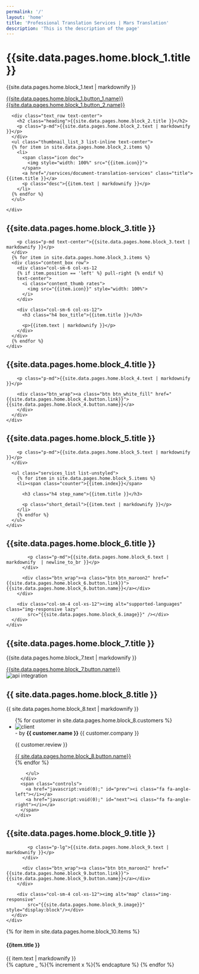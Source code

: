 ```yaml
---
permalink: '/'
layout: 'home'
title: 'Professional Translation Services | Mars Translation'
description: 'This is the description of the page'
---
```


<!-- CONTENT START -->


<div class="full_width_banner home_banner clearfix" id="home-banner-instant">
  <div class="carousel-inner">
    <div id="particles-js" class="item active" 
    style="background-image: url({{ site.data.pages.home.block_1.background_image }});
    box-shadow:inset 0 0 0 10000px {{ site.data.pages.home.block_1.color_overlay }}; 
    background-position: center bottom; 
    background-repeat: no-repeat; 
    -moz-background-size: cover;
    -o-background-size: cover; 
    -webkit-background-size: cover; 
    background-size: cover;"
    >
      <div class="two text-center">
        <div class="container">
          <div class="text_wrap">
            <h1 class="heading">{{site.data.pages.home.block_1.title }}</h1>
            <p>{{site.data.pages.home.block_1.text | markdownify }}</p>
            <div class="btn_wrap">
              <a class="btn btn-md btn_maroon" href="/instant-quote" id="home-banner-instant">{{site.data.pages.home.block_1.button_1.name}}</a>
              <a class="btn btn-md btn_white_fill" href="/place-order" id="home-banner-order">{{site.data.pages.home.block_1.button_2.name}}</a>
            </div>
          </div>
        </div>
      </div>
    </div>
  </div>
</div>

<!-- CONTENT START -->
<div class="content_web">
  <section class="section_grey_bg pd_lg clearfix" 
  style="background-image: url({{ site.data.pages.home.block_2.background_image }});
  box-shadow:inset 0 0 0 10000px {{ site.data.pages.home.block_2.color_overlay }}; 
  background-position: center bottom; 
  background-repeat: no-repeat; 
  -moz-background-size: cover;
  -o-background-size: cover; 
  -webkit-background-size: cover; 
  background-size: cover;"
  >
    <div class="container">

      <div class="text_row text-center">
        <h2 class="heading">{{site.data.pages.home.block_2.title }}</h2>
        <p class="p-md">{{site.data.pages.home.block_2.text | markdownify }}</p>
      </div>
      <ul class="thumbnail_list_3 list-inline text-center">
      {% for item in site.data.pages.home.block_2.items %}
        <li>
          <span class="icon doc">
            <img style="width: 100%" src="{{item.icon}}">
          </span>
          <a href="/services/document-translation-services" class="title">{{item.title }}</a>
          <p class="desc">{{item.text | markdownify }}</p>
        </li>
      {% endfor %}
      </ul>

    </div>
  </section>

  <section class="section_white_bg qualities_block pd_lg clearfix"
  style="background-image: url({{ site.data.pages.home.block_3.background_image }});
  box-shadow:inset 0 0 0 10000px {{ site.data.pages.home.block_3.color_overlay }}; 
  background-position: center bottom; 
  background-repeat: no-repeat; 
  -moz-background-size: cover;
  -o-background-size: cover; 
  -webkit-background-size: cover; 
  background-size: cover;"
  >
    <div class="container less_width">
      <div class="text_row text-center">
        <h2 class="heading">{{site.data.pages.home.block_3.title }}</h2>

        <p class="p-md text-center">{{site.data.pages.home.block_3.text | markdownify }}</p>
      </div>
      {% for item in site.data.pages.home.block_3.items %}
      <div class="content_box row">
        <div class="col-sm-6 col-xs-12 
        {% if item.position == 'left' %} pull-right {% endif %}
        text-center">
          <i class="content_thumb rates">
            <img src="{{item.icon}}" style="width: 100%">
          </i>
        </div>

        <div class="col-sm-6 col-xs-12">
          <h3 class="h4 box_title">{{item.title }}</h3>

          <p>{{item.text | markdownify }}</p>
        </div>
      </div>
      {% endfor %}
    </div>
  </section>

  <section class="section_green_bg success_block clearfix"
  style="background-image: url({{ site.data.pages.home.block_4.background_image }});
  box-shadow:inset 0 0 0 10000px {{ site.data.pages.home.block_4.color_overlay }}; 
  background-position: center bottom; 
  background-repeat: no-repeat; 
  -moz-background-size: cover;
  -o-background-size: cover; 
  -webkit-background-size: cover; 
  background-size: cover;"
  >
    <div class="container">
      <div class="text_row text-center">
        <h2 class="heading">{{site.data.pages.home.block_4.title }}</h2>

        <p class="p-md">{{site.data.pages.home.block_4.text | markdownify }}</p>

        <div class="btn_wrap"><a class="btn btn_white_fill" href="{{site.data.pages.home.block_4.button.link}}">{{site.data.pages.home.block_4.button.name}}</a>
        </div>
      </div>
    </div>
  </section>

  <section class="section_grey_bg how_we_work_block pd_lg text-center clearfix"
  style="background-image: url({{ site.data.pages.home.block_5.background_image }});
  box-shadow:inset 0 0 0 10000px {{ site.data.pages.home.block_5.color_overlay }}; 
  background-position: center bottom; 
  background-repeat: no-repeat; 
  -moz-background-size: cover;
  -o-background-size: cover; 
  -webkit-background-size: cover; 
  background-size: cover;"
  >
    <div class="container">
      <div class="text_row text-center">
        <h2 class="heading">{{site.data.pages.home.block_5.title }}</h2>

        <p class="p-md">{{site.data.pages.home.block_5.text | markdownify }}</p>
      </div>

      <ul class="services_list list-unstyled">
        {% for item in site.data.pages.home.block_5.items %}
        <li><span class="counter">{{item.index}}</span>

          <h3 class="h4 step_name">{{item.title }}</h3>

          <p class="short_detail">{{item.text | markdownify }}</p>
        </li>
        {% endfor %}
      </ul>
    </div>
  </section>

  <section class="section_white_bg languages_intro_block pd_lg clearfix"
  style="background-image: url({{ site.data.pages.home.block_6.background_image }});
  box-shadow:inset 0 0 0 10000px {{ site.data.pages.home.block_6.color_overlay }}; 
  background-position: center bottom; 
  background-repeat: no-repeat; 
  -moz-background-size: cover;
  -o-background-size: cover; 
  -webkit-background-size: cover; 
  background-size: cover;"
  >
    <div class="container">
      <div class="row">
        <div class="col-sm-8 col-xs-12">
          <div class="text_row">
            <h2 class="heading">{{site.data.pages.home.block_6.title }}</h2>

            <p class="p-md">{{site.data.pages.home.block_6.text | markdownify  | newline_to_br }}</p>
          </div>

          <div class="btn_wrap"><a class="btn btn_maroon2" href="{{site.data.pages.home.block_6.button.link}}">{{site.data.pages.home.block_6.button.name}}</a></div>
        </div>

        <div class="col-sm-4 col-xs-12"><img alt="supported-languages" class="img-responsive lazy"
            src="{{site.data.pages.home.block_6.image}}" /></div>
      </div>
    </div>
  </section>
  
  <section class="section_grey_bg api-integration-block clearfix"
  style="background-image: url({{ site.data.pages.home.block_7.background_image }});
  box-shadow:inset 0 0 0 10000px {{ site.data.pages.home.block_7.color_overlay }}; 
  background-position: center bottom; 
  background-repeat: no-repeat; 
  -moz-background-size: cover;
  -o-background-size: cover; 
  -webkit-background-size: cover; 
  background-size: cover;"
  >
    <div class="container">
      <div class="col-sm-6 col-xs-12 pull-right">
        <div class="text_row less_space">
          <h2 class="heading">{{site.data.pages.home.block_7.title }}</h2>
          <p class="p-md">{{site.data.pages.home.block_7.text | markdownify }}</p>
        </div>
        <a class="btn btn_maroon2" href="{{site.data.pages.home.block_7.button.link}}">{{site.data.pages.home.block_7.button.name}}</a>
      </div>
      <div class="col-sm-6 col-xs-12">
        <img class="img-responsive"
          src="{{site.data.pages.home.block_7.image}}"
          alt="api integration">
      </div>
    </div>
  </section>

  <section class="section_white_bg customer_feedback_with_multiple_slides clearfix"
  style="background-image: url({{ site.data.pages.home.block_8.background_image }});
  box-shadow:inset 0 0 0 10000px {{ site.data.pages.home.block_8.color_overlay }}; 
  background-position: center bottom; 
  background-repeat: no-repeat; 
  -moz-background-size: cover;
  -o-background-size: cover; 
  -webkit-background-size: cover; 
  background-size: cover;"
  >
    <div class="container">
      <div class="text_row text-center">
        <h2 class="heading">{{ site.data.pages.home.block_8.title  }}</h2>
        <p class="font_15">{{ site.data.pages.home.block_8.text | markdownify  }}</p>
      </div>
      <div class="carousel-wrap">
        <ul class="testimonial_carousel">
          {% for customer in site.data.pages.home.block_8.customers %}
          <li class="items main-pos" id="{% increment index %}">
            <div class="review-card review-card--option-4 text-center">
              <div class="review-card-img">
                <img
                  src="{{customer.avatar}}"
                  class="img-responsive img-circle" onerror="imgError(this)" alt="client" />
              </div>
              <div class="review-author">
                <span class="ra-author">- by <strong>{{ customer.name }}</strong></span>
                <span class="client_web">{{ customer.company }}</span>
              </div>
              <div class="review-content">
                <p>
                  {{ customer.review }}
                </p>
              </div>
              <a class="more_testmonial" href="{{ site.data.pages.home.block_8.button.link}}">{{ site.data.pages.home.block_8.button.name}}</a>
            </div>
          </li>
          {% endfor %}

        </ul>
      </div>
      <span class="controls">
        <a href="javascript:void(0);" id="prev"><i class="fa fa-angle-left"></i></a>
        <a href="javascript:void(0);" id="next"><i class="fa fa-angle-right"></i></a>
      </span>
    </div>
  </section>

  <section class="section_grey_bg translator_intro_block pd_lg clearfix"
  style="background-image: url({{ site.data.pages.home.block_9.background_image }});
  box-shadow:inset 0 0 0 10000px {{ site.data.pages.home.block_9.color_overlay }}; 
  background-position: center bottom; 
  background-repeat: no-repeat; 
  -moz-background-size: cover;
  -o-background-size: cover; 
  -webkit-background-size: cover; 
  background-size: cover;"
  >
    <div class="container">
      <div class="row">
        <div class="col-sm-8 col-xs-12">
          <div class="text_row">
            <h2 class="heading">{{site.data.pages.home.block_9.title }}</h2>

            <p class="p-lg">{{site.data.pages.home.block_9.text | markdownify }}</p>
          </div>

          <div class="btn_wrap"><a class="btn btn_maroon2" href="{{site.data.pages.home.block_9.button.link}}">{{site.data.pages.home.block_9.button.name}}</a></div>
        </div>

        <div class="col-sm-4 col-xs-12"><img alt="map" class="img-responsive"
            src="{{site.data.pages.home.block_9.image}}" style="display:block"/></div>
      </div>
    </div>
  </section>
  
  <section class="section_white_bg info_panels_block pd_lg clearfix"
  style="background-image: url({{ site.data.pages.home.block_10.background_image }});
  box-shadow:inset 0 0 0 10000px {{ site.data.pages.home.block_10.color_overlay }}; 
  background-position: center bottom; 
  background-repeat: no-repeat; 
  -moz-background-size: cover;
  -o-background-size: cover; 
  -webkit-background-size: cover; 
  background-size: cover;"
  >
    <div class="container">
      <div class="panel-group" id="accordion">
        {% for item in site.data.pages.home.block_10.items %}
        <div class="panel panel-default">
          <div class="panel-heading collapsed" data-toggle="collapse" data-parent="#accordion"
            data-target="#collapse{{x}}">
            <h4 class="panel-title accordion-toggle">{{item.title }}</h4>
          </div>
          <div id="collapse{{x}}" class="panel-collapse collapse ">
            <div class="panel-body text-justify">
                {{ item.text | markdownify }}
            </div>
          </div>
        </div>
        {% capture _ %}{% increment x %}{% endcapture %}
        {% endfor %}
      </div>
    </div>
  </section>

</div>
<!-- CONTENT END -->

